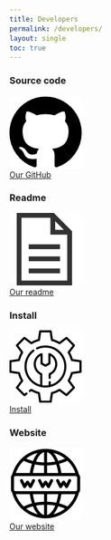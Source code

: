 ```yaml
---
title: Developers
permalink: /developers/
layout: single
toc: true
---
```


### Source code
<img src="../assets/images/logo-github.png" alt="GitHub Logo "><br>
<a href="https://github.com/GazePlay/GazePlay">Our GitHub</a>

### Readme
<img src="../assets/images/file-text.png" alt="File logo"><br>
<a href="https://github.com/GazePlay/GazePlay/blob/master/README.md">Our readme</a>

### Install
<img src="../assets/images/logo-install.png" alt="Install logo"><br>
<a href="https://github.com/GazePlay/GazePlay/blob/master/INSTALLATION-EN.MD">Install</a>

### Website
<img src="../assets/images/logo-website.png" alt="Logo website"><br>
<a href="https://github.com/GazePlay/GazePlay/blob/master/WEBSITE.MD">Our website</a>
